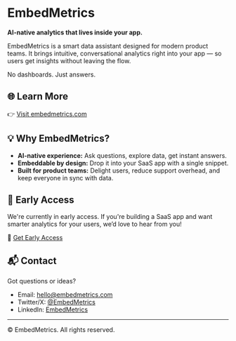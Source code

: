 # EmbedMetrics

**AI-native analytics that lives inside your app.**

EmbedMetrics is a smart data assistant designed for modern product teams. It brings intuitive, conversational analytics right into your app — so users get insights without leaving the flow.

No dashboards. Just answers.

## 🌐 Learn More

👉 [Visit embedmetrics.com](https://embedmetrics.com)

## 💡 Why EmbedMetrics?

- **AI-native experience:** Ask questions, explore data, get instant answers.
- **Embeddable by design:** Drop it into your SaaS app with a single snippet.
- **Built for product teams:** Delight users, reduce support overhead, and keep everyone in sync with data.

## 📢 Early Access

We're currently in early access. If you're building a SaaS app and want smarter analytics for your users, we’d love to hear from you!

🔗 [Get Early Access](https://embedmetrics.com)

## 📬 Contact

Got questions or ideas?
- Email: [hello@embedmetrics.com](mailto:hello@embedmetrics.com)
- Twitter/X: [@EmbedMetrics](https://x.com/EmbedMetrics)
- LinkedIn: [EmbedMetrics](https://www.linkedin.com/company/embedmetrics/)

---
© EmbedMetrics. All rights reserved.
